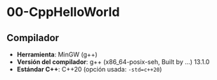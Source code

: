 # 00-CppHelloWorld
## Compilador

- **Herramienta**: MinGW (g++)
- **Versión del compilador**: g++ (x86_64-posix-seh, Built by ...) 13.1.0
- **Estándar C++**: C++20 (opción usada: `-std=c++20`)
